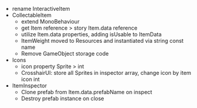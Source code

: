 * rename InteractiveItem
* CollectableItem
	- extend MonoBehaviour
	- get Item reference > story Item.data reference
	- utilize Item.data properties, adding isUsable to ItemData
	- ItemWeight moved to Resources and instantiated via string const name
	- Remove GameObject storage code
* Icons
	- icon property Sprite > int
	- CrosshairUI: store all Sprites in inspector array, change icon by item icon int
* ItemInspector
	- Clone prefab from Item.data.prefabName on inspect
	- Destroy prefab instance on close
	